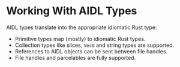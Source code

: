 # Working With AIDL Types

AIDL types translate into the appropriate idiomatic Rust type:

* Primitive types map (mostly) to idiomatic Rust types.
* Collection types like slices, `Vec`s and string types are supported.
* References to AIDL objects can be sent between file handles.
* File handles and parcelables are fully supported.
